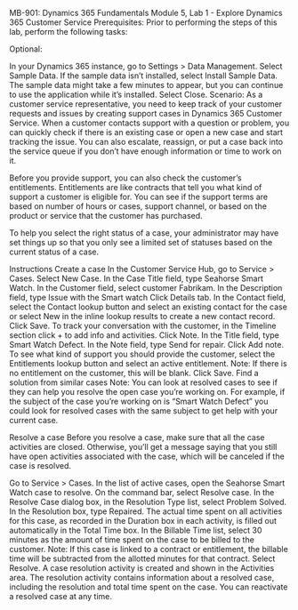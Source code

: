 MB-901: Dynamics 365 Fundamentals
Module 5, Lab 1 - Explore Dynamics 365 Customer Service
Prerequisites: Prior to performing the steps of this lab, perform the following tasks:

Optional:

In your Dynamics 365 instance, go to Settings > Data Management.
Select Sample Data.
If the sample data isn’t installed, select Install Sample Data. The sample data might take a few minutes to appear, but you can continue to use the application while it’s installed.
Select Close.
Scenario: As a customer service representative, you need to keep track of your customer requests and issues by creating support cases in Dynamics 365 Customer Service. When a customer contacts support with a question or problem, you can quickly check if there is an existing case or open a new case and start tracking the issue. You can also escalate, reassign, or put a case back into the service queue if you don’t have enough information or time to work on it.

Before you provide support, you can also check the customer’s entitlements. Entitlements are like contracts that tell you what kind of support a customer is eligible for. You can see if the support terms are based on number of hours or cases, support channel, or based on the product or service that the customer has purchased.

To help you select the right status of a case, your administrator may have set things up so that you only see a limited set of statuses based on the current status of a case.

Instructions
Create a case
In the Customer Service Hub, go to Service > Cases.
Select New Case.
In the Case Title field, type Seahorse Smart Watch.
In the Customer field, select customer Fabrikam.
In the Description field, type Issue with the Smart watch
Click Details tab.
In the Contact field, select the Contact lookup button and select an existing contact for the case or select New in the inline lookup results to create a new contact record.
Click Save.
To track your conversation with the customer, in the Timeline section click + to add info and activities.
Click Note.
In the Title field, type Smart Watch Defect.
In the Note field, type Send for repair.
Click Add note.
To see what kind of support you should provide the customer, select the Entitlements lookup button and select an active entitlement. Note: If there is no entitlement on the customer, this will be blank.
Click Save.
Find a solution from similar cases
Note: You can look at resolved cases to see if they can help you resolve the open case you’re working on. For example, if the subject of the case you’re working on is “Smart Watch Defect” you could look for resolved cases with the same subject to get help with your current case.

Resolve a case
Before you resolve a case, make sure that all the case activities are closed. Otherwise, you’ll get a message saying that you still have open activities associated with the case, which will be canceled if the case is resolved.

Go to Service > Cases.
In the list of active cases, open the Seahorse Smart Watch case to resolve.
On the command bar, select Resolve case.
In the Resolve Case dialog box, in the Resolution Type list, select Problem Solved.
In the Resolution box, type Repaired.
The actual time spent on all activities for this case, as recorded in the Duration box in each activity, is filled out automatically in the Total Time box.
In the Billable Time list, select 30 minutes as the amount of time spent on the case to be billed to the customer. Note: If this case is linked to a contract or entitlement, the billable time will be subtracted from the allotted minutes for that contract.
Select Resolve. A case resolution activity is created and shown in the Activities area.
The resolution activity contains information about a resolved case, including the resolution and total time spent on the case. You can reactivate a resolved case at any time.